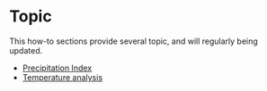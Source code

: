 # Topic

This how-to sections provide several topic, and will regularly being updated.  

* [Precipitation Index](./precipitation-index/index)
* [Temperature analysis](./temperature-analysis/index)